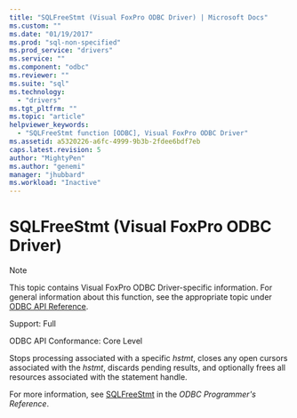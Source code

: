 ```yaml
---
title: "SQLFreeStmt (Visual FoxPro ODBC Driver) | Microsoft Docs"
ms.custom: ""
ms.date: "01/19/2017"
ms.prod: "sql-non-specified"
ms.prod_service: "drivers"
ms.service: ""
ms.component: "odbc"
ms.reviewer: ""
ms.suite: "sql"
ms.technology: 
  - "drivers"
ms.tgt_pltfrm: ""
ms.topic: "article"
helpviewer_keywords: 
  - "SQLFreeStmt function [ODBC], Visual FoxPro ODBC Driver"
ms.assetid: a5320226-a6fc-4999-9b3b-2fdee6bdf7eb
caps.latest.revision: 5
author: "MightyPen"
ms.author: "genemi"
manager: "jhubbard"
ms.workload: "Inactive"
---
```

# SQLFreeStmt (Visual FoxPro ODBC Driver)
> [!NOTE]  
>  This topic contains Visual FoxPro ODBC Driver-specific information. For general information about this function, see the appropriate topic under [ODBC API Reference](../../odbc/reference/syntax/odbc-api-reference.md).  
  
 Support: Full  
  
 ODBC API Conformance: Core Level  
  
 Stops processing associated with a specific *hstmt*, closes any open cursors associated with the *hstmt*, discards pending results, and optionally frees all resources associated with the statement handle.  
  
 For more information, see [SQLFreeStmt](../../odbc/reference/syntax/sqlfreestmt-function.md) in the *ODBC Programmer's Reference*.
